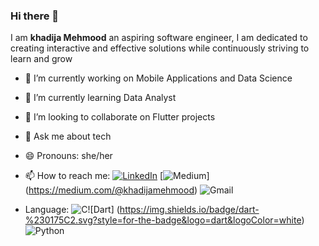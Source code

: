 ### Hi there 👋


I am **khadija Mehmood** an aspiring software engineer, I am dedicated to creating interactive and effective solutions while continuously striving to learn and grow


- 🔭 I’m currently working on Mobile Applications and Data Science
- 🌱 I’m currently learning Data Analyst 
- 👯 I’m looking to collaborate on Flutter projects
- 💬 Ask me about tech
- 😄 Pronouns: she/her 
- 📫 How to reach me:
  [![LinkedIn](https://img.shields.io/badge/Khadija-%230077B5.svg?style=for-the-badge&logo=linkedin&logoColor=white&link=https://www.linkedin.com/in/iamkhadija/)](https://www.linkedin.com/in/iamkhadija/)
   [![Medium](https://img.shields.io/badge/Medium-12100E?style=for-the-badge&logo=medium&logoColor=white&link=https://medium.com/@khadijamehmood)] (https://medium.com/@khadijamehmood)
![Gmail](https://img.shields.io/badge/Gmail-D14836?style=for-the-badge&logo=gmail&logoColor=white&link=khadijamehmood477@gmail.com)

- Language:
![C](https://img.shields.io/badge/c-%2300599C.svg?style=for-the-badge&logo=c&logoColor=white)![Dart] 
(https://img.shields.io/badge/dart-%230175C2.svg?style=for-the-badge&logo=dart&logoColor=white) 
![Python](https://img.shields.io/badge/python-3670A0?style=for-the-badge&logo=python&logoColor=ffdd54)




